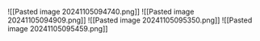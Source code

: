 ![[Pasted image 20241105094740.png]]
![[Pasted image 20241105094909.png]]
![[Pasted image 20241105095350.png]]
![[Pasted image 20241105095459.png]]
  